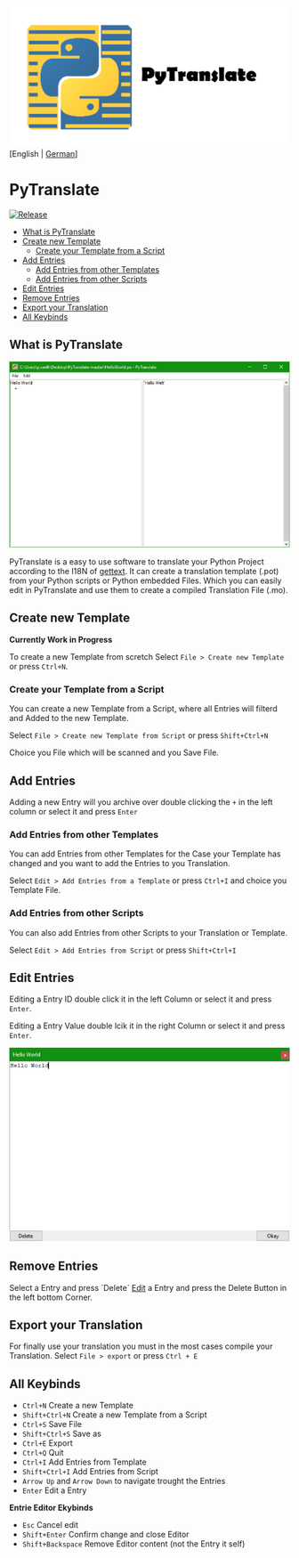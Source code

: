 ![Logo of PyTranslate](https://raw.githubusercontent.com/GreenSky-Productions/PyTranslate/master/images/SocialPreviewPyTranslate.png)
[English | [German](README-DE.md)]
# PyTranslate

[![Release](https://img.shields.io/github/downloads/GreenSky-Productions/PyTranslate/v1.1/total?color=green)](https://github.com/GreenSky-Productions/PyTranslate/releases/download/v1.1/PyTranslate.exe)



* [What is PyTranslate](README.md#what-is-pytranslate)
* [Create new Template](README.md#create-new-template)
  * [Create your Template from a Script](README.md#create-your-template-from-script)
* [Add Entries](README.md#add-entries)
  * [Add Entries from other Templates](README.md#add-entries-from-other-templates)
  * [Add Entries from other Scripts](README.md#add-entries-from-other-scripts)
* [Edit Entries](README.md#edit-entries)
* [Remove Entries](README.md#remove-entries)
* [Export your Translation](README.md#export-your-translation)
* [All Keybinds](README.md#all-keybinds)

## What is PyTranslate

![Image of PyTranslate](https://raw.githubusercontent.com/GreenSky-Productions/PyTranslate/master/images/PyTranslate.png)


PyTranslate is a easy to use software to translate your Python Project according to the I18N of [gettext](https://docs.python.org/3/library/gettext.html).
It can create a translation template (.pot) from your Python scripts or Python embedded Files. 
Which you can easily edit in PyTranslate and use them to create a compiled Translation File (.mo).

## Create new Template

**Currently Work in Progress**

To create a new Template from scretch Select `File > Create new Template` or press `Ctrl+N`.

### Create your Template from a Script

You can create a new Template from a Script, where all Entries will filterd and Added to the new Template.

Select `File > Create new Template from Script` or press `Shift+Ctrl+N`

Choice you File which will be scanned and you Save File.

## Add Entries

Adding a new Entry will you archive over double clicking the `+` in the left column or select it and press `Enter`

### Add Entries from other Templates

You can add Entries from other Templates for the Case your Template has changed and you want to add the Entries to you Translation.

Select `Edit > Add Entries from a Template` or press `Ctrl+I` and choice you Template File.

### Add Entries from other Scripts

You can also add Entries from other Scripts to your Translation or Template. 

Select `Edit > Add Entries from Script` or press `Shift+Ctrl+I`

## Edit Entries

Editing a Entry ID double click it in the left Column or select it and press `Enter`.

Editing a Entry Value double lcik it in the right Column or select it and press `Enter`.

![Image of PyTranslate](https://raw.githubusercontent.com/GreenSky-Productions/PyTranslate/master/images/EditEntry.png)

## Remove Entries

Select a Entry and press ´Delete`
[Edit](README.md#edit-entries) a Entry and press the Delete Button in the left bottom Corner.

## Export your Translation
For finally use your translation you must in the most cases compile your Translation.
Select `File > export` or press `Ctrl + E`

## All Keybinds

* `Ctrl+N` Create a new Template
* `Shift+Ctrl+N` Create a new Template from a Script
* `Ctrl+S` Save File
* `Shift+Ctrl+S` Save as
* `Ctrl+E` Export
* `Ctrl+Q` Quit
* `Ctrl+I` Add Entries from Template
* `Shift+Ctrl+I` Add Entries from Script
* `Arrow Up` and `Arrow Down` to navigate trought the Entries
* `Enter` Edit a Entry

**Entrie Editor Ekybinds**
* `Esc` Cancel edit
* `Shift+Enter` Confirm change and close Editor
* `Shift+Backspace` Remove Editor content (not the Entry it self)


